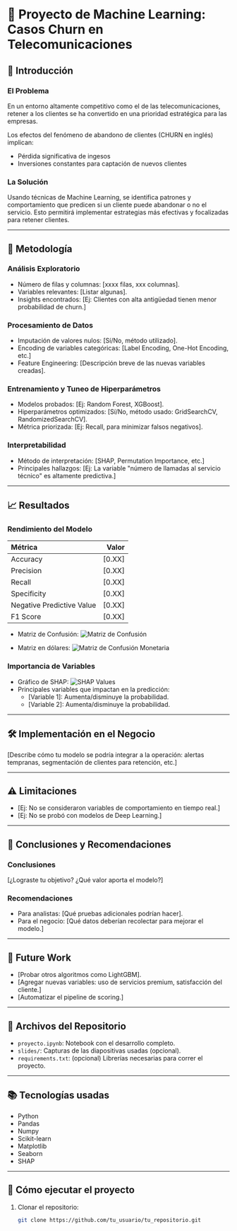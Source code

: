 # 🧠 Proyecto de Machine Learning: Casos Churn en Telecomunicaciones

## 🎯 Introducción

### El Problema
En un entorno altamente competitivo como el de las telecomunicaciones, retener a los clientes se ha convertido en una prioridad estratégica para las empresas.

Los efectos del fenómeno de abandono de clientes (CHURN en inglés) implican:
- Pérdida significativa de ingesos
- Inversiones constantes para captación de nuevos clientes

### La Solución
Usando técnicas de Machine Learning, se identifica patrones y comportamiento que predicen si un cliente puede abandonar o no el servicio. Esto permitirá implementar estrategias más efectivas y focalizadas para retener clientes.

---

## 🔎 Metodología

### Análisis Exploratorio
- Número de filas y columnas: [xxxx filas, xxx columnas].
- Variables relevantes: [Listar algunas].
- Insights encontrados: [Ej: Clientes con alta antigüedad tienen menor probabilidad de churn.]

### Procesamiento de Datos
- Imputación de valores nulos: [Sí/No, método utilizado].
- Encoding de variables categóricas: [Label Encoding, One-Hot Encoding, etc.]
- Feature Engineering: [Descripción breve de las nuevas variables creadas].

### Entrenamiento y Tuneo de Hiperparámetros
- Modelos probados: [Ej: Random Forest, XGBoost].
- Hiperparámetros optimizados: [Sí/No, método usado: GridSearchCV, RandomizedSearchCV].
- Métrica priorizada: [Ej: Recall, para minimizar falsos negativos].

### Interpretabilidad
- Método de interpretación: [SHAP, Permutation Importance, etc.]
- Principales hallazgos: [Ej: La variable "número de llamadas al servicio técnico" es altamente predictiva.]

---

## 📈 Resultados

### Rendimiento del Modelo

| Métrica | Valor |
|:--------|------:|
| Accuracy | [0.XX] |
| Precision | [0.XX] |
| Recall | [0.XX] |
| Specificity | [0.XX] |
| Negative Predictive Value | [0.XX] |
| F1 Score | [0.XX] |

- Matriz de Confusión:
  ![Matriz de Confusión](ruta/a/tu/imagen.png)

- Matriz en dólares:
  ![Matriz de Confusión Monetaria](ruta/a/tu/imagen.png)

### Importancia de Variables
- Gráfico de SHAP:
  ![SHAP Values](ruta/a/tu/imagen.png)
- Principales variables que impactan en la predicción:
  - [Variable 1]: Aumenta/disminuye la probabilidad.
  - [Variable 2]: Aumenta/disminuye la probabilidad.

---

## 🛠️ Implementación en el Negocio

[Describe cómo tu modelo se podría integrar a la operación: alertas tempranas, segmentación de clientes para retención, etc.]

---

## ⚠️ Limitaciones

- [Ej: No se consideraron variables de comportamiento en tiempo real.]
- [Ej: No se probó con modelos de Deep Learning.]

---

## 📝 Conclusiones y Recomendaciones

### Conclusiones
[¿Lograste tu objetivo? ¿Qué valor aporta el modelo?]

### Recomendaciones
- Para analistas: [Qué pruebas adicionales podrían hacer].
- Para el negocio: [Qué datos deberían recolectar para mejorar el modelo.]

---

## 🔮 Future Work

- [Probar otros algoritmos como LightGBM].
- [Agregar nuevas variables: uso de servicios premium, satisfacción del cliente.]
- [Automatizar el pipeline de scoring.]

---

## 📂 Archivos del Repositorio

- `proyecto.ipynb`: Notebook con el desarrollo completo.
- `slides/`: Capturas de las diapositivas usadas (opcional).
- `requirements.txt`: (opcional) Librerías necesarias para correr el proyecto.

---

## 📚 Tecnologías usadas

- Python
- Pandas
- Numpy
- Scikit-learn
- Matplotlib
- Seaborn
- SHAP

---

## 🚀 Cómo ejecutar el proyecto

1. Clonar el repositorio:
   ```bash
   git clone https://github.com/tu_usuario/tu_repositorio.git
